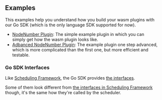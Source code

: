 ## Examples

This examples help you understand how you build your wasm plugins with our Go SDK (which is the only language SDK supported for now).

- [NodeNumber Plugin](./nodenumber/): The simple example plugin in which you can simply get how the wasm plugin looks like.
- [Adbanced NodeNumber Plugin](./advanced/): The example plugin one step advanced, which is more complicated than the first one, but more efficient and testable.

### Go SDK Interfaces

Like [Scheduling Framework](https://kubernetes.io/docs/concepts/scheduling-eviction/scheduling-framework/), the Go SDK provides [the interfaces](../guest/api/types.go).

Some of them look different from [the interfaces in Scheduling Framework](https://github.com/kubernetes/kubernetes/blob/master/pkg/scheduler/framework/interface.go) though, it's the same how they're called by the scheduler.
